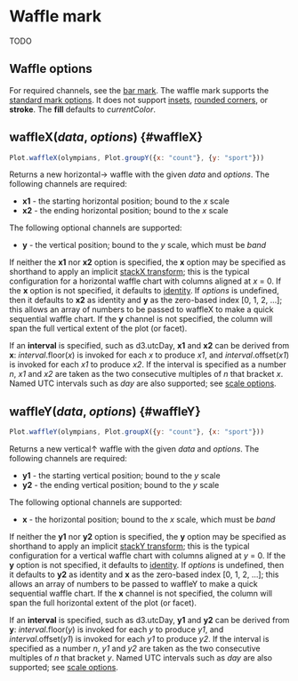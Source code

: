 # Waffle mark

TODO

## Waffle options

For required channels, see the [bar mark](./bar.md). The waffle mark supports the [standard mark options](../features/marks.md). It does not support [insets](../features/marks.md#insets), [rounded corners](../features/marks.md#rounded-corners), or **stroke**. The **fill** defaults to *currentColor*.

## waffleX(*data*, *options*) {#waffleX}

```js
Plot.waffleX(olympians, Plot.groupY({x: "count"}, {y: "sport"}))
```

Returns a new horizontal→ waffle with the given *data* and *options*. The following channels are required:

* **x1** - the starting horizontal position; bound to the *x* scale
* **x2** - the ending horizontal position; bound to the *x* scale

The following optional channels are supported:

* **y** - the vertical position; bound to the *y* scale, which must be *band*

If neither the **x1** nor **x2** option is specified, the **x** option may be specified as shorthand to apply an implicit [stackX transform](../transforms/stack.md); this is the typical configuration for a horizontal waffle chart with columns aligned at *x* = 0. If the **x** option is not specified, it defaults to [identity](../features/transforms.md#identity). If *options* is undefined, then it defaults to **x2** as identity and **y** as the zero-based index [0, 1, 2, …]; this allows an array of numbers to be passed to waffleX to make a quick sequential waffle chart. If the **y** channel is not specified, the column will span the full vertical extent of the plot (or facet).

If an **interval** is specified, such as d3.utcDay, **x1** and **x2** can be derived from **x**: *interval*.floor(*x*) is invoked for each *x* to produce *x1*, and *interval*.offset(*x1*) is invoked for each *x1* to produce *x2*. If the interval is specified as a number *n*, *x1* and *x2* are taken as the two consecutive multiples of *n* that bracket *x*. Named UTC intervals such as *day* are also supported; see [scale options](../features/scales.md#scale-options).

## waffleY(*data*, *options*) {#waffleY}

```js
Plot.waffleY(olympians, Plot.groupX({y: "count"}, {x: "sport"}))
```

Returns a new vertical↑ waffle with the given *data* and *options*. The following channels are required:

* **y1** - the starting vertical position; bound to the *y* scale
* **y2** - the ending vertical position; bound to the *y* scale

The following optional channels are supported:

* **x** - the horizontal position; bound to the *x* scale, which must be *band*

If neither the **y1** nor **y2** option is specified, the **y** option may be specified as shorthand to apply an implicit [stackY transform](../transforms/stack.md); this is the typical configuration for a vertical waffle chart with columns aligned at *y* = 0. If the **y** option is not specified, it defaults to [identity](../features/transforms.md#identity). If *options* is undefined, then it defaults to **y2** as identity and **x** as the zero-based index [0, 1, 2, …]; this allows an array of numbers to be passed to waffleY to make a quick sequential waffle chart. If the **x** channel is not specified, the column will span the full horizontal extent of the plot (or facet).

If an **interval** is specified, such as d3.utcDay, **y1** and **y2** can be derived from **y**: *interval*.floor(*y*) is invoked for each *y* to produce *y1*, and *interval*.offset(*y1*) is invoked for each *y1* to produce *y2*. If the interval is specified as a number *n*, *y1* and *y2* are taken as the two consecutive multiples of *n* that bracket *y*. Named UTC intervals such as *day* are also supported; see [scale options](../features/scales.md#scale-options).
